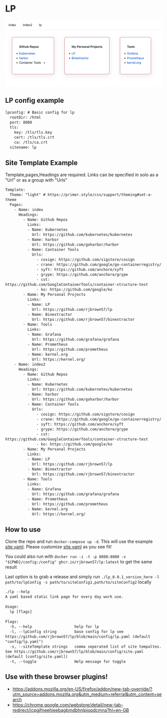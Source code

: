 # LP

![intro](images/screenshot.png)

## LP config example

```
lpconfig: # Basic config for lp
  rootDir: /html
  port: 8080
  tls:
    key: /tls/tls.key
    cert: /tls/tls.crt
    ca: /tls/ca.crt
  sitename: lp
```

## Site Template Example

Template,pages,Headings are required. Links can be specified in solo as a "Url" or as a group with "Urls"

```
Template:
  Theme: "light" # https://primer.style/css/support/theming#set-a-theme
  Pages:
    - Name: index
      Headings:
        - Name: Github Repos
          Links:
          - Name: Kubernetes
            Url: https://github.com/kubernetes/kubernetes
          - Name: harbor
            Url: https://github.com/goharbor/harbor
          - Name: Container Tools
            Urls: 
              - cosign: https://github.com/sigstore/cosign
              - crane: https://github.com/google/go-containerregistry/
              - syft: https://github.com/anchore/syft
              - grype: https://github.com/anchore/grype 
              - cst: https://github.com/GoogleContainerTools/container-structure-test
              - ko: https://github.com/google/ko
        - Name: My Personal Projects
          Links:
          - Name: LP
            Url: https://github.com/rjbrown57/lp
          - Name: Binextractor
            Url: https://github.com/rjbrown57/binextractor
        - Name: Tools
          Links:
          - Name: Grafana
            Url: https://github.com/grafana/grafana
          - Name: Prometheus
            Url: https://github.com/prometheus
          - Name: kernel.org
            Url: https://kernel.org/
    - Name: index2
      Headings:
        - Name: Github Repos
          Links:
          - Name: Kubernetes
            Url: https://github.com/kubernetes/kubernetes
          - Name: harbor
            Url: https://github.com/goharbor/harbor
          - Name: Container Tools
            Urls: 
              - cosign: https://github.com/sigstore/cosign
              - crane: https://github.com/google/go-containerregistry/
              - syft: https://github.com/anchore/syft
              - grype: https://github.com/anchore/grype 
              - cst: https://github.com/GoogleContainerTools/container-structure-test
              - ko: https://github.com/google/ko
        - Name: My Personal Projects
          Links:
          - Name: LP
            Url: https://github.com/rjbrown57/lp
          - Name: Binextractor
            Url: https://github.com/rjbrown57/binextractor
        - Name: Tools
          Links:
          - Name: Grafana
            Url: https://github.com/grafana/grafana
          - Name: Prometheus
            Url: https://github.com/prometheus
          - Name: kernel.org
            Url: https://kernel.org/
```

## How to use 

Clone the repo and run `docker-compose up -d`. This will use the example [site.yaml](config/site.yaml). Please customize [site.yaml](config/site.yaml) as you see fit!

You could also run with `docker run -i -t -p 8080:8080 -v "${PWD}/config:/config" ghcr.io/rjbrown57/lp:latest` to get the same result

Last option is to grab a release and simply run `./lp_0.0.1_version_here -l path/to/lpConfig -s path/to/siteConfig1,path/to/siteConfig2` locally

```
./lp --help
A yaml based static link page for every day work use.

Usage:
  lp [flags]

Flags:
  -h, --help                   help for lp
  -l, --lpConfig string        base config for lp see https://github.com/rjbrown57/lp/blob/main/config/lp.yaml (default "config/lp.yaml")
  -s, --siteTemplate strings   comma seperated list of site tempaltes. See https://github.com/rjbrown57/lp/blob/main/config/site.yaml (default [config/site.yaml])
  -t, --toggle                 Help message for toggle
```

## Use with these browser plugins!

* https://addons.mozilla.org/en-US/firefox/addon/new-tab-override/?utm_source=addons.mozilla.org&utm_medium=referral&utm_content=search
* https://chrome.google.com/webstore/detail/new-tab-redirect/icpgjfneehieebagbmdbhnlpiopdcmna?hl=en-GB
